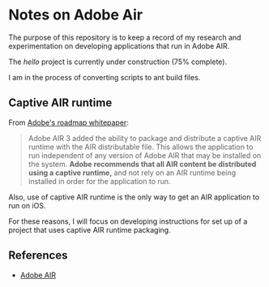# Notes on Adobe Air

The purpose of this repository is to keep a record of my research and experimentation
on developing applications that run in Adobe AIR.

The _hello_ project is currently under construction (75% complete).

I am in the process of converting scripts to ant build files.

## Captive AIR runtime

From [Adobe's roadmap whitepaper](http://www.adobe.com/devnet/flashplatform/whitepapers/roadmap.html):

> Adobe AIR 3 added the ability to package and distribute a captive AIR runtime 
> with the AIR distributable file. 
> This allows the application to run independent of any version of Adobe AIR 
> that may be installed on the system. 
> __Adobe recommends that all AIR content be distributed using a captive runtime,__ 
> and not rely on an AIR runtime being installed in order for the application to run.

Also, use of captive AIR runtime is the only way to get an AIR application to run on iOS.

For these reasons, I will focus on developing instructions for set up of a project
that uses captive AIR runtime packaging.

## References

- [Adobe AIR](http://help.adobe.com/en_US/air/build/index.html)


